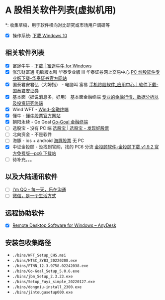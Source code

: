 # A 股相关软件列表(虚拟机用)

\*: 收集草稿，用于软件横向对比研究或市场用户调研等

- [x] 操作系统: [下載 Windows 10](https://www.microsoft.com/zh-hk/software-download/windows10)

## 相关软件列表

- [x] 富途牛牛 - [下载 | 富途牛牛 for Windows](https://www.futunn.com/download/windows)
- [x] 涨乐财富通 电脑版本叫 华泰专业版 Ⅲ 华泰证券网上交易中心 [PC 炒股软件专业版下载-华泰证券官方网站](https://www.htsc.com.cn/browser/softInfoAction.do?method=searchP¤tMenu=softInfo)
- [x] 国泰君安君弘（大姆指） - 电脑叫 富易 [手机炒股软件\_应用中心｜软件下载-国泰君安证券](https://www.gtja.com/content/download.html)
- [x] 基本面（据说消息多，好用） 基本面金融终端 [专业的金融行情、数据分析以及投资研究终端](http://jbmstock.com/)
- [x] Wind WFT - [Wind-金融终端](https://www.wind.com.cn/NewSite/wft.html)
- [x] 懂牛 - [懂牛股票官方网站](http://b3.dn8188.com/)
- [x] 朝阳永续 - Go Goal [Go-Goal 金融终端](https://www.go-goal.com/product/gogoal)
- [ ] 选股宝 - 没有 PC 端 [选股宝 | 选股宝 - 发现好股票](https://xuangubao.cn/)
- [ ] 北向资金 - 不是软件
- [ ] 海豚 - ios + android [海豚股票](https://www.wenxingonline.com/) 无 PC
- [x] 中证金投顾 - 没找到官网，找的 PC6 分流 [金投顾软件-金投顾下载 v1.9.2 官方免费版--pc6 下载站](http://www.pc6.com/softview/SoftView_256912.html)
- [ ] 待补充。。。

## 以及大陆通讯软件

- [ ] [I'm QQ - 每一天，乐在沟通](https://im.qq.com/index)
- [ ] [微信，是一个生活方式](https://weixin.qq.com/)

## 远程协助软件

- [x] [Remote Desktop Software for Windows – AnyDesk](https://anydesk.com/en/downloads/windows)

## 安装包收集路径

- `./bins/WFT_Setup_CHS.msi`
- `./bins/HTSC_ZYB3_20220208.exe`
- `./bins/FTNN_12.3.9758.02242038.exe`
- `./bins/Go-Goal_Setup_5.0.6.exe`
- `./bins/jbm_Setup_2.3.23.exe`
- `./bins/Setup_Fuyi_simple_20220127.exe`
- `./bins/dongniu-install_2300.exe`
- `./bins/jintougusetup000.exe`
